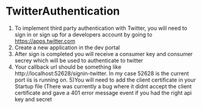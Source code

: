 # TwitterAuthentication

1) To implement third party authentication with Twitter, you will need to sign in or sign up for a developers account by going to 
https://apps.twitter.com
2) Create a new application in the dev portal
3) After sign is completed you will receive a consumer key and consumer secrey which will be used to authenticate to twitter
4) Your callback url should be something like http://localhost:52628/signin-twitter. In my case 52628 is the current port iis is running on.
5)You will need to add the client certificate in your Startup file (There was currently a bug where it didnt accept the client certificate and gave a 401 error message event if you had the right api key and secret
